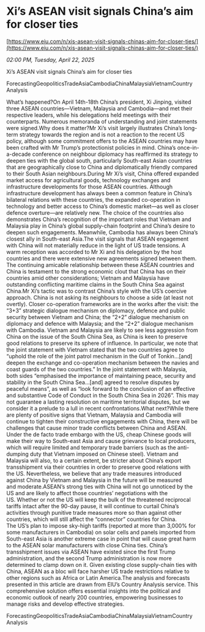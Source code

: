 # Xi’s ASEAN visit signals China’s aim for closer ties

[https://www.eiu.com/n/xis-asean-visit-signals-chinas-aim-for-closer-ties/](https://www.eiu.com/n/xis-asean-visit-signals-chinas-aim-for-closer-ties/)

*02:00 PM, Tuesday, April 22, 2025*

Xi’s ASEAN visit signals China’s aim for closer ties

ForecastingGeopoliticsTradeAsiaCambodiaChinaMalaysiaVietnamCountry Analysis

What’s happened?On April 14th-18th China’s president, Xi Jinping, visited three ASEAN countries—Vietnam, Malaysia and Cambodia—and met their respective leaders, while his delegations held meetings with their counterparts. Numerous memoranda of understanding and joint statements were signed.Why does it matter?Mr Xi’s visit largely illustrates China’s long-term strategy towards the region and is not a reaction to the recent US policy, although some commitment offers to the ASEAN countries may have been crafted with Mr Trump’s protectionist policies in mind. China’s once-in-a-decade conference on neighbour diplomacy has reaffirmed its strategy to deepen ties with the global south, particularly South-east Asian countries that are geographically close to China and diplomatically friendly compared to their South Asian neighbours.During Mr Xi’s visit, China offered expanded market access for agricultural goods, technology exchanges and infrastructure developments for those ASEAN countries. Although infrastructure development has always been a common feature in China’s bilateral relations with these countries, the expanded co-operation in technology and better access to China’s domestic market—as well as closer defence overture—are relatively new. The choice of the countries also demonstrates China’s recognition of the important roles that Vietnam and Malaysia play in China’s global supply-chain footprint and China’s desire to deepen such engagements. Meanwhile, Cambodia has always been China’s closest ally in South-east Asia.The visit signals that ASEAN engagement with China will not materially reduce in the light of US trade tensions. A warm reception was accorded to Mr Xi and his delegation by the host countries and there were extensive new agreements signed between them. The continuing amicable relationship between these ASEAN countries and China is testament to the strong economic clout that China has on their countries amid other considerations; Vietnam and Malaysia have outstanding conflicting maritime claims in the South China Sea against China.Mr Xi’s tactic was to contrast China’s style with the US’s coercive approach. China is not asking its neighbours to choose a side (at least not overtly). Closer co-operation frameworks are in the works after the visit: the “3+3” strategic dialogue mechanism on diplomacy, defence and public security between Vietnam and China; the “2+2” dialogue mechanism on diplomacy and defence with Malaysia; and the “2+2” dialogue mechanism with Cambodia. Vietnam and Malaysia are likely to see less aggression from China on the issue of the South China Sea, as China is keen to preserve good relations to preserve its sphere of influence. In particular, we note that the joint statement with Vietnam stated that the two countries agree to “uphold the role of the joint patrol mechanism in the Gulf of Tonkin…[and] deepen the exchange and co-operation mechanism between the navies and coast guards of the two countries.” In the joint statement with Malaysia, both sides “emphasised the importance of maintaining peace, security and stability in the South China Sea…[and] agreed to resolve disputes by peaceful means”, as well as “look forward to the conclusion of an effective and substantive Code of Conduct in the South China Sea in 2026”. This may not guarantee a lasting resolution on maritime territorial disputes, but we consider it a prelude to a lull in recent confrontations.What next?While there are plenty of positive signs that Vietnam, Malaysia and Cambodia will continue to tighten their constructive engagements with China, there will be challenges that cause minor trade conflicts between China and ASEAN. Under the de facto trade embargo with the US, cheap Chinese goods will make their way to South-east Asia and cause grievance to local producers, which will require limited and temporary trade barriers (such as the anti-dumping duty that Vietnam imposed on Chinese steel). Vietnam and Malaysia will also, to a certain extent, be stricter about China’s export transshipment via their countries in order to preserve good relations with the US. Nevertheless, we believe that any trade measures introduced against China by Vietnam and Malaysia in the future will be measured and moderate.ASEAN’s strong ties with China will not go unnoticed by the US and are likely to affect those countries’ negotiations with the US. Whether or not the US will keep the bulk of the threatened reciprocal tariffs intact after the 90-day pause, it will continue to curtail China’s activities through punitive trade measures more so than against other countries, which will still affect the “connector” countries for China. The US’s plan to impose sky-high tariffs (reported at more than 3,000% for some manufacturers in Cambodia) on solar cells and panels imported from South-east Asia is another extreme case in point that will cause great harm to the ASEAN solar manufacturers with close China ties. China’s transshipment issues via ASEAN have existed since the first Trump administration, and the second Trump administration is now more determined to clamp down on it. Given existing close supply-chain ties with China, ASEAN as a bloc will face harsher US trade restrictions relative to other regions such as Africa or Latin America.The analysis and forecasts presented in this article are drawn from EIU’s Country Analysis service. This comprehensive solution offers essential insights into the political and economic outlook of nearly 200 countries, empowering businesses to manage risks and develop effective strategies.

ForecastingGeopoliticsTradeAsiaCambodiaChinaMalaysiaVietnamCountry Analysis

